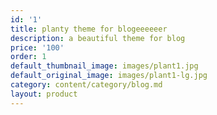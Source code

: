 ```yaml
---
id: '1'
title: planty theme for blogeeeeeer
description: a beautiful theme for blog
price: '100'
order: 1
default_thumbnail_image: images/plant1.jpg
default_original_image: images/plant1-lg.jpg
category: content/category/blog.md
layout: product
---
```

